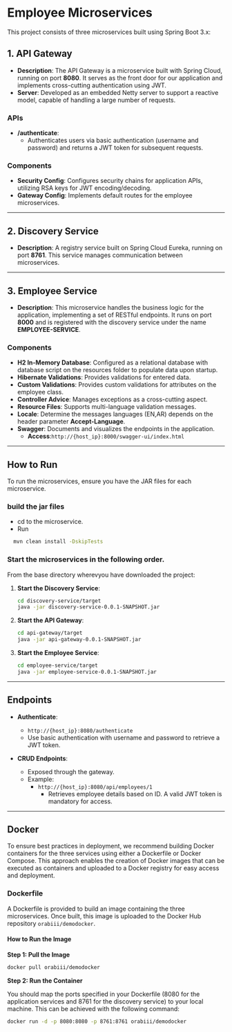 # Employee Microservices

This project consists of three microservices built using Spring Boot 3.x:

## 1. API Gateway

- **Description**: The API Gateway is a microservice built with Spring Cloud, running on port **8080**. It serves as the front door for our application and implements cross-cutting authentication using JWT.
- **Server**: Developed as an embedded Netty server to support a reactive model, capable of handling a large number of requests.

### APIs
- **/authenticate**: 
  - Authenticates users via basic authentication (username and password) and returns a JWT token for subsequent requests.

### Components
- **Security Config**: Configures security chains for application APIs, utilizing RSA keys for JWT encoding/decoding.
- **Gateway Config**: Implements default routes for the employee microservices.

---

## 2. Discovery Service

- **Description**: A registry service built on Spring Cloud Eureka, running on port **8761**. This service manages communication between microservices.

---

## 3. Employee Service

- **Description**: This microservice handles the business logic for the application, implementing a set of RESTful endpoints. It runs on port **8000** and is registered with the discovery service under the name **EMPLOYEE-SERVICE**.

### Components
- **H2 In-Memory Database**: Configured as a relational database with database script on the resources folder to populate data upon startup.
- **Hibernate Validations**: Provides validations for entered data.
- **Custom Validations**: Provides custom validations for attributes on the employee class.
- **Controller Advice**: Manages exceptions as a cross-cutting aspect.
- **Resource Files**: Supports multi-language validation messages.
- **Locale**: Determine the messages languages (EN,AR) depends on the header parameter **Accept-Language**.
- **Swagger**: Documents and visualizes the endpoints in the application.
  - **Access**:`http://{host_ip}:8000/swagger-ui/index.html`

---

## How to Run

To run the microservices, ensure you have the JAR files for each microservice.

### build the jar files

 - cd to the microservice.
 - Run 
 ```bash
   mvn clean install -DskipTests
   ```


### Start the microservices in the following order. 

From the base directory wherevyou have downloaded the project:
1. **Start the Discovery Service**:
   ```bash
   cd discovery-service/target
   java -jar discovery-service-0.0.1-SNAPSHOT.jar
   ```

2. **Start the API Gateway**:
   ```bash
   cd api-gateway/target
   java -jar api-gateway-0.0.1-SNAPSHOT.jar
   ```

3. **Start the Employee Service**:
   ```bash
   cd employee-service/target
   java -jar employee-service-0.0.1-SNAPSHOT.jar
   ```

---

## Endpoints

- **Authenticate**:
  - `http://{host_ip}:8080/authenticate`
  - Use basic authentication with username and password to retrieve a JWT token.

- **CRUD Endpoints**:
  - Exposed through the gateway.
  - Example:
    - `http://{host_ip}:8080/api/employees/1`
      - Retrieves employee details based on ID. A valid JWT token is mandatory for access.

---

## Docker

To ensure best practices in deployment, we recommend building Docker containers for the three services using either a Dockerfile or Docker Compose. This approach enables the creation of Docker images that can be executed as containers and uploaded to a Docker registry for easy access and deployment.

### Dockerfile

A Dockerfile is provided to build an image containing the three microservices. Once built, this image is uploaded to the Docker Hub repository `orabiii/demodocker`.

#### How to Run the Image

**Step 1: Pull the Image**

```bash
docker pull orabiii/demodocker
```

**Step 2: Run the Container**

You should map the ports specified in your Dockerfile (8080 for the application services and 8761 for the discovery service) to your local machine. This can be achieved with the following command:

```bash
docker run -d -p 8080:8080 -p 8761:8761 orabiii/demodocker
```


